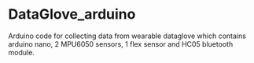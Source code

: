 # DataGlove_arduino
Arduino code for collecting data from wearable dataglove which contains arduino nano, 2 MPU6050 sensors, 1 flex sensor and HC05 bluetooth module.
